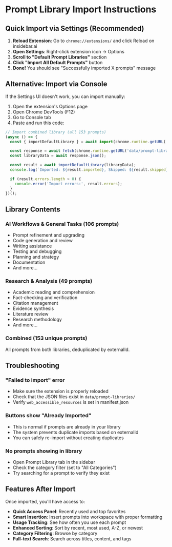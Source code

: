 # Prompt Library Import Instructions

## Quick Import via Settings (Recommended)

1. **Reload Extension**: Go to `chrome://extensions/` and click Reload on insidebar.ai
2. **Open Settings**: Right-click extension icon → Options
3. **Scroll to "Default Prompt Libraries"** section
4. **Click "Import All Default Prompts"** button
5. **Done!** You should see "Successfully imported X prompts" message

## Alternative: Import via Console

If the Settings UI doesn't work, you can import manually:

1. Open the extension's Options page
2. Open Chrome DevTools (F12)
3. Go to Console tab
4. Paste and run this code:

```javascript
// Import combined library (all 153 prompts)
(async () => {
  const { importDefaultLibrary } = await import(chrome.runtime.getURL('modules/prompt-manager.js'));

  const response = await fetch(chrome.runtime.getURL('data/prompt-libraries/combined.json'));
  const libraryData = await response.json();

  const result = await importDefaultLibrary(libraryData);
  console.log(`Imported: ${result.imported}, Skipped: ${result.skipped}, Errors: ${result.errors.length}`);

  if (result.errors.length > 0) {
    console.error('Import errors:', result.errors);
  }
})();
```

## Library Contents

### AI Workflows & General Tasks (106 prompts)
- Prompt refinement and upgrading
- Code generation and review
- Writing assistance
- Testing and debugging
- Planning and strategy
- Documentation
- And more...

### Research & Analysis (49 prompts)
- Academic reading and comprehension
- Fact-checking and verification
- Citation management
- Evidence synthesis
- Literature review
- Research methodology
- And more...

### Combined (153 unique prompts)
All prompts from both libraries, deduplicated by externalId.

## Troubleshooting

### "Failed to import" error
- Make sure the extension is properly reloaded
- Check that the JSON files exist in `data/prompt-libraries/`
- Verify `web_accessible_resources` is set in manifest.json

### Buttons show "Already Imported"
- This is normal if prompts are already in your library
- The system prevents duplicate imports based on externalId
- You can safely re-import without creating duplicates

### No prompts showing in library
- Open Prompt Library tab in the sidebar
- Check the category filter (set to "All Categories")
- Try searching for a prompt to verify they exist

## Features After Import

Once imported, you'll have access to:

- **Quick Access Panel**: Recently used and top favorites
- **Smart Insertion**: Insert prompts into workspace with proper formatting
- **Usage Tracking**: See how often you use each prompt
- **Enhanced Sorting**: Sort by recent, most used, A-Z, or newest
- **Category Filtering**: Browse by category
- **Full-text Search**: Search across titles, content, and tags
